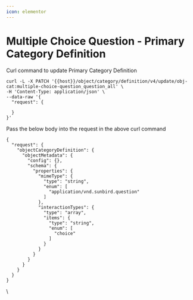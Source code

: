 ```yaml
---
icon: elementor
---
```


# Multiple Choice Question - Primary Category Definition

Curl command to update Primary Category Definition

```
curl -L -X PATCH '{{host}}/object/category/definition/v4/update/obj-cat:multiple-choice-question_question_all' \
-H 'Content-Type: application/json' \
--data-raw '{
  "request": {
    
  }
}'
```

Pass the below body into the request in the above curl command

```
{
  "request": {
    "objectCategoryDefinition": {
      "objectMetadata": {
        "config": {},
        "schema": {
          "properties": {
            "mimeType": {
              "type": "string",
              "enum": [
                "application/vnd.sunbird.question"
              ]
            },
            "interactionTypes": {
              "type": "array",
              "items": {
                "type": "string",
                "enum": [
                  "choice"
                ]
              }
            }
          }
        }
      }
    }
  }
}
```

\
